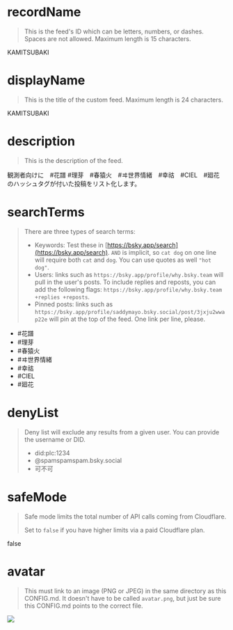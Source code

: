 
# recordName

> This is the feed's ID which can be letters, numbers, or dashes. Spaces are not allowed. Maximum length is 15 characters.

KAMITSUBAKI

# displayName

> This is the title of the custom feed. Maximum length is 24 characters.

KAMITSUBAKI

# description

> This is the description of the feed.

観測者向けに　#花譜 #理芽　#春猿火　#ヰ世界情緒　#幸祜　#CIEL　#廻花　のハッシュタグが付いた投稿をリスト化します。

# searchTerms

> There are three types of search terms:
>
> - Keywords: Test these in [https://bsky.app/search](https://bsky.app/search). `AND` is implicit, so `cat dog` on one line will require both `cat` and `dog`. You can use quotes as well `"hot dog"`.
> - Users: links such as `https://bsky.app/profile/why.bsky.team` will pull in the user's posts. To include replies and reposts, you can add the following flags: `https://bsky.app/profile/why.bsky.team +replies +reposts`.
> - Pinned posts: links such as `https://bsky.app/profile/saddymayo.bsky.social/post/3jxju2wwap22e` will pin at the top of the feed. One link per line, please.

- #花譜
- #理芽
- #春猿火
- #ヰ世界情緒
- #幸祜
- #CIEL
- #廻花

# denyList

> Deny list will exclude any results from a given user. You can provide the username or DID.
>
> - did:plc:1234
> - @spamspamspam.bsky.social
> - 可不可

# safeMode

> Safe mode limits the total number of API calls coming from Cloudflare.
>
> Set to `false` if you have higher limits via a paid Cloudflare plan.

false

# avatar

> This must link to an image (PNG or JPEG) in the same directory as this CONFIG.md. It doesn't have to be called `avatar.png`, but just be sure this CONFIG.md points to the correct file.

![](avatar.png)
